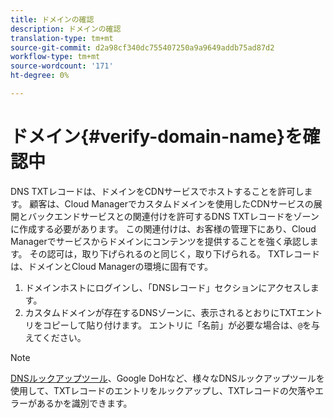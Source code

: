 ```yaml
---
title: ドメインの確認
description: ドメインの確認
translation-type: tm+mt
source-git-commit: d2a98cf340dc755407250a9a9649addb75ad87d2
workflow-type: tm+mt
source-wordcount: '171'
ht-degree: 0%

---
```



# ドメイン{#verify-domain-name}を確認中

DNS TXTレコードは、ドメインをCDNサービスでホストすることを許可します。 顧客は、Cloud Managerでカスタムドメインを使用したCDNサービスの展開とバックエンドサービスとの関連付けを許可するDNS TXTレコードをゾーンに作成する必要があります。 この関連付けは、お客様の管理下にあり、Cloud Managerでサービスからドメインにコンテンツを提供することを強く承認します。 その認可は，取り下げられるのと同じく，取り下げられる。 TXTレコードは、ドメインとCloud Managerの環境に固有です。

1. ドメインホストにログインし、「DNSレコード」セクションにアクセスします。
1. カスタムドメインが存在するDNSゾーンに、表示されるとおりにTXTエントリをコピーして貼り付けます。 エントリに「名前」が必要な場合は、`@`を与えてください。

>[!NOTE]
>[DNSルックアップツール](https://www.ultratools.com/tools/dnsLookup)、Google DoHなど、様々なDNSルックアップツールを使用して、TXTレコードのエントリをルックアップし、TXTレコードの欠落やエラーがあるかを識別できます。
